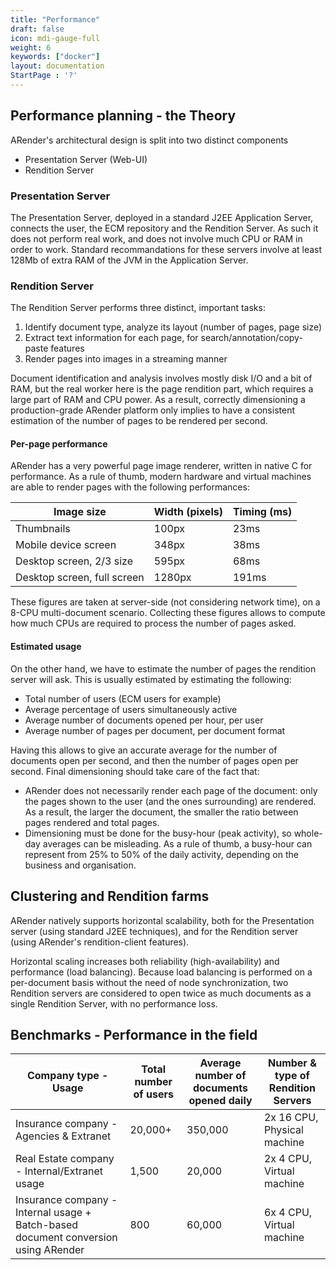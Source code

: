 ```yaml
---
title: "Performance"
draft: false
icon: mdi-gauge-full
weight: 6
keywords: ["docker"]
layout: documentation
StartPage : '?'
---
```


## Performance planning - the Theory

ARender's architectural design is split into two distinct components

- Presentation Server (Web-UI)
- Rendition Server

### Presentation Server

The Presentation Server, deployed in a standard J2EE Application Server,
connects the user, the ECM repository and the Rendition Server. As such
it does not perform real work, and does not involve much CPU or RAM in
order to work. Standard recommandations for these servers involve at
least 128Mb of extra RAM of the JVM in the Application Server.

### Rendition Server

The Rendition Server performs three distinct, important tasks:

1. Identify document type, analyze its layout (number of pages, page size)
2. Extract text information for each page, for search/annotation/copy-paste features
3. Render pages into images in a streaming manner

Document identification and analysis involves mostly disk I/O and a bit
of RAM, but the real worker here is the page rendition part, which
requires a large part of RAM and CPU power. As a result, correctly
dimensioning a production-grade ARender platform only implies to have a
consistent estimation of the number of pages to be rendered per second.

#### Per-page performance

ARender has a very powerful page image renderer, written in native C for
performance. As a rule of thumb, modern hardware and virtual machines
are able to render pages with the following performances:

| Image size                  | Width (pixels) | Timing (ms) |
| --------------------------- | -------------- | ----------- |
| Thumbnails                  | 100px          | 23ms        |
| Mobile device screen        | 348px          | 38ms        |
| Desktop screen, 2/3 size    | 595px          | 68ms        |
| Desktop screen, full screen | 1280px         | 191ms       |

These figures are taken at server-side (not considering network time),
on a 8-CPU multi-document scenario. Collecting these figures allows to
compute how much CPUs are required to process the number of pages asked.

#### Estimated usage

On the other hand, we have to estimate the number of pages the rendition
server will ask. This is usually estimated by estimating the following:

- Total number of users (ECM users for example)
- Average percentage of users simultaneously active
- Average number of documents opened per hour, per user
- Average number of pages per document, per document format

Having this allows to give an accurate average for the number of
documents open per second, and then the number of pages open per second.
Final dimensioning should take care of the fact that:

- ARender does not necessarily render each page of the document: only
  the pages shown to the user (and the ones surrounding) are rendered.
  As a result, the larger the document, the smaller the ratio between
  pages rendered and total pages.
- Dimensioning must be done for the busy-hour (peak activity), so
  whole-day averages can be misleading. As a rule of thumb, a
  busy-hour can represent from 25% to 50% of the daily activity,
  depending on the business and organisation.

## Clustering and Rendition farms

ARender natively supports horizontal scalability, both for the
Presentation server (using standard J2EE techniques), and for the
Rendition server (using ARender's rendition-client features).

Horizontal scaling increases both reliability (high-availability) and
performance (load balancing). Because load balancing is performed on a
per-document basis without the need of node synchronization, two
Rendition servers are considered to open twice as much documents as a
single Rendition Server, with no performance loss.

## Benchmarks - Performance in the field

| Company type - Usage                                                               | Total number of users | Average number of documents opened daily | Number & type of Rendition Servers |
| ---------------------------------------------------------------------------------- | --------------------- | ---------------------------------------- | ---------------------------------- |
| Insurance company - Agencies & Extranet                                            | 20,000+               | 350,000                                  | 2x 16 CPU, Physical machine        |
| Real Estate company - Internal/Extranet usage                                      | 1,500                 | 20,000                                   | 2x 4 CPU, Virtual machine          |
| Insurance company - Internal usage + Batch-based document conversion using ARender | 800                   | 60,000                                   | 6x 4 CPU, Virtual machine          |
